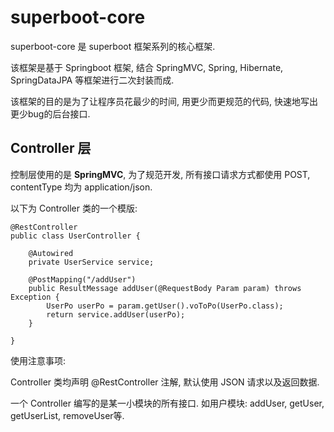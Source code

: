 # superboot-core
superboot-core 是 superboot 框架系列的核心框架.

该框架是基于 Springboot 框架, 结合 SpringMVC, Spring, Hibernate, SpringDataJPA 等框架进行二次封装而成.

该框架的目的是为了让程序员花最少的时间, 用更少而更规范的代码, 快速地写出更少bug的后台接口.

## Controller 层
控制层使用的是 **SpringMVC**, 为了规范开发, 所有接口请求方式都使用 POST, contentType 均为 application/json.

以下为 Controller 类的一个模版:

	@RestController
	public class UserController {

		@Autowired
		private UserService service;

		@PostMapping("/addUser")
		public ResultMessage addUser(@RequestBody Param param) throws Exception {
			UserPo userPo = param.getUser().voToPo(UserPo.class);
			return service.addUser(userPo);
		}

	}

使用注意事项:

Controller 类均声明 @RestController 注解, 默认使用 JSON 请求以及返回数据.

一个 Controller 编写的是某一小模块的所有接口. 如用户模块: addUser, getUser, getUserList, removeUser等.

















